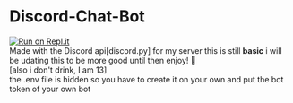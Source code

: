 # Discord-Chat-Bot
[![Run on Repl.it](https://repl.it/badge/github/Sas2k/Discord-Chat-Bot)](https://repl.it/github/Sas2k/Discord-Chat-Bot) <br>
Made with the Discord api[discord.py] for my server
this is still <strong>basic</strong> i will be udating this to be more good until then enjoy! 🍾<br>
[also i don't drink, I am 13]<br>
the .env file is hidden so you have to create it on your own and put the bot token of your own bot
